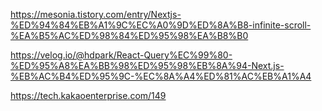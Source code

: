 https://mesonia.tistory.com/entry/Nextjs-%ED%94%84%EB%A1%9C%EC%A0%9D%ED%8A%B8-infinite-scroll-%EA%B5%AC%ED%98%84%ED%95%98%EA%B8%B0

https://velog.io/@hdpark/React-Query%EC%99%80-%ED%95%A8%EA%BB%98%ED%95%98%EB%8A%94-Next.js-%EB%AC%B4%ED%95%9C-%EC%8A%A4%ED%81%AC%EB%A1%A4

https://tech.kakaoenterprise.com/149